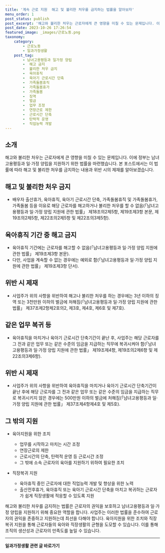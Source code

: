 ```yaml
---
title: '계속 근로 지원  해고 및 불리한 처우를 금지하는 법률을 알아보자'
menu_order: 1
post_status: publish
post_excerpt: '해고와 불리한 처우는 근로자에게 큰 영향을 미칠 수 있는 문제입니다. 이에 정부는 남녀고용평등과 일 가정 양립을 지원하기 위한 법률을 마련했습니다. 본 포스트에서는 이 법률에 따라 해고 및 불리한 처우를 금지하는 내용과 위반 시의 제재를 알아보겠습니다.'
post_date: 2023-10-26 17:26:54
featured_image: _images/근로노동.png
taxonomy:
    category:
        - 근로노동
        - 일과가정생활
    post_tag:
        - 남녀고용평등과 일가정 양립
        -  해고 금지
        -  불리한 처우 금지
        -  육아휴직
        -  육아기 근로시간 단축
        -  가족돌봄휴직
        -  가족돌봄휴가
        -  가족돌봄
        -  징역
        -  벌금
        -  업무 조정
        -  연장근로 제한
        -  근로시간 단축
        -  탄력적 운영
        -  직업능력 개발
---
```



## 소개
해고와 불리한 처우는 근로자에게 큰 영향을 미칠 수 있는 문제입니다. 이에 정부는 남녀고용평등과 일·가정 양립을 지원하기 위한 법률을 마련했습니다. 본 포스트에서는 이 법률에 따라 해고 및 불리한 처우를 금지하는 내용과 위반 시의 제재를 알아보겠습니다.

## 해고 및 불리한 처우 금지
- 배우자 출산휴가, 육아휴직, 육아기 근로시간 단축, 가족돌봄휴직 및 가족돌봄휴가, 가족돌봄 등을 이유로 해당 근로자를 해고하거나 불리한 처우를 할 수 없음(「남녀고용평등과 일·가정 양립 지원에 관한 법률」 제18조의2제5항, 제19조제3항 본문, 제19조의2제5항, 제22조의2제5항 및 제22조의3제5항).

## 육아휴직 기간 중 해고 금지
- 육아휴직 기간에는 근로자를 해고할 수 없음(「남녀고용평등과 일·가정 양립 지원에 관한 법률」 제19조제3항 본문).
- 다만, 사업을 계속할 수 없는 경우에는 예외로 함(「남녀고용평등과 일·가정 양립 지원에 관한 법률」 제19조제3항 단서).

## 위반 시 제재
- 사업주가 위의 사항을 위반하여 해고나 불리한 처우를 하는 경우에는 3년 이하의 징역 또는 3천만원 이하의 벌금에 처해짐(「남녀고용평등과 일·가정 양립 지원에 관한 법률」 제37조제2항제2호의2, 제3호, 제4호, 제6호 및 제7호).

## 같은 업무 복귀 등
- 육아휴직을 마치거나 육아기 근로시간 단축기간이 끝난 후, 사업주는 해당 근로자를 그 전과 같은 업무 또는 같은 수준의 임금을 지급하는 직무에 복귀시켜야 함(「남녀고용평등과 일·가정 양립 지원에 관한 법률」 제19조제4항, 제19조의2제6항 및 제22조의3제6항).

## 위반 시 제재
- 사업주가 위의 사항을 위반하여 육아휴직을 마치거나 육아기 근로시간 단축기간이 끝난 후에 해당 근로자를 그 전과 같은 업무 또는 같은 수준의 임금을 지급하는 직무로 복귀시키지 않은 경우에는 500만원 이하의 벌금에 처해짐(「남녀고용평등과 일·가정 양립 지원에 관한 법률」 제37조제4항제4호 및 제5호).

## 그 밖의 지원
- 육아지원을 위한 조치
  - 업무를 시작하고 마치는 시간 조정
  - 연장근로의 제한
  - 근로시간의 단축, 탄력적 운영 등 근로시간 조정
  - 그 밖에 소속 근로자의 육아를 지원하기 위하여 필요한 조치

- 직장복귀 지원
  - 육아휴직 중인 근로자에 대한 직업능력 개발 및 향상을 위한 노력
  - 출산전후휴가, 육아휴직 또는 육아기 근로시간 단축을 마치고 복귀하는 근로자가 쉽게 직장생활에 적응할 수 있도록 지원

해고와 불리한 처우를 금지하는 법률은 근로자의 권익을 보호하고 남녀고용평등과 일·가정 양립을 지원하기 위해 중요한 역할을 합니다. 사업주는 이러한 법률을 준수하여 근로자의 권익을 존중하고 지원하는데 최선을 다해야 합니다. 육아지원을 위한 조치와 직장복귀 지원을 통해 근로자들의 육아와 직장생활의 균형을 도모할 수 있습니다. 이를 통해 조직의 생산성과 근로자의 만족도를 높일 수 있습니다.
<!-- wp:separator -->
<hr class="wp-block-separator has-alpha-channel-opacity"/>
<!-- /wp:separator -->

<!-- wp:group {"backgroundColor":"base","layout":{"type":"constrained"}} -->
<div class="wp-block-group has-base-background-color has-background"><!-- wp:paragraph {"align":"center","fontSize":"medium"} -->
<p class="has-text-align-center has-large-font-size"><strong>일과가정생활 관련 글 바로가기</strong></p>
<!-- /wp:paragraph -->


<!-- wp:latest-posts
{"categories":[{"id":10918,"count":19,"description":"","link":"https://uknowlaw.com/category/%ec%9d%bc%ea%b3%bc%ea%b0%80%ec%a0%95%ec%83%9d%ed%99%9c/","name":"일과가정생활","slug":"일과가정생활","taxonomy":"category","parent":0,"meta":[],"_links":{"self":[{"href":"https://uknowlaw.com/wp-json/wp/v2/categories/10918"}],"collection":[{"href":"https://uknowlaw.com/wp-json/wp/v2/categories"}],"about":[{"href":"https://uknowlaw.com/wp-json/wp/v2/taxonomies/category"}],"wp:post_type":[{"href":"https://uknowlaw.com/wp-json/wp/v2/posts?categories=10918"}],"curies":[{"name":"wp","href":"https://api.w.org/{rel}","templated":true}]}}]} /--></div>
<!-- /wp:group -->